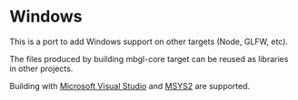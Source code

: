 # Windows

This is a port to add Windows support on other targets (Node, GLFW, etc).

The files produced by building mbgl-core target can be reused as libraries in other projects.

Building with [Microsoft Visual Studio](./build-msvc.md) and [MSYS2](./build-msys2.md) are supported.
